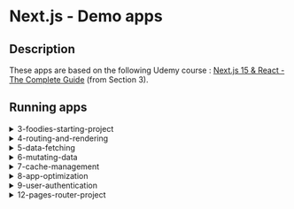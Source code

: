 # Next.js - Demo apps

## Description
These apps are based on the following Udemy course : [Next.js 15 & React - The Complete Guide](https://www.udemy.com/course/nextjs-react-the-complete-guide/) (from Section 3).

## Running apps

<!-- 3-foodies-starting-project -->

<details>
<summary>3-foodies-starting-project</summary>
<dl><dd><dl><dd>

<br/>
<img src="https://img.shields.io/badge/Next.js-14-black?style=flat&logo=nextdotjs&labelColor=black&color=grey" height="25" alt="Next.js 14" title="Next.js 14">

### I. Note
**Submitting images won't work in Production mode**, as we're storing images dynamically in the [public folder](./public/images), and Next.js ignores this folder when building the application. Then, this feature only works in Development mode.

**A good practice would be to store images in a Cloud service such as [AWS S3](https://aws.amazon.com/fr/s3/).**

### II. Initialize project
#### A. Install dependencies :
* `npm install`
* `node initdb.js`

#### B. Run Next.js app :
##### 1. DEV mode :
* `npm run dev`

##### 2. PROD mode :
* `npm run build`
* `npm start`

</dl></dd></dl></dd>
</details>

<!-- 4-routing-and-rendering -->

<details>
<summary>4-routing-and-rendering</summary>
<dl><dd><dl><dd>

<br/>
<img src="https://img.shields.io/badge/Next.js-14-black?style=flat&logo=nextdotjs&labelColor=black&color=grey" height="25" alt="Next.js 14" title="Next.js 14">

### I. Note

This project uses the App Routers that was introduced in Next.js 13, instead of the classic Pages Router.

This project also contains an example of [route.js](4-routing-and-rendering/app/(content)/api/route.js) and [middleware.js](4-routing-and-rendering/middleware.js) for demo, but they are not used.

### II. Initialize project
#### A. Install dependencies :
* `npm install`

#### B. Run Next.js app :
* `npm run dev`

</dl></dd></dl></dd>
</details>

<!-- 5-data-fetching -->

<details>
<summary>5-data-fetching</summary>
<dl><dd><dl><dd>

<br/>
<img src="https://img.shields.io/badge/Next.js-14-black?style=flat&logo=nextdotjs&labelColor=black&color=grey" height="25" alt="Next.js 14" title="Next.js 14">

### I. Note
**Express.js backend does not need to run.** This backend server is temporarily useful for following the [Udemy course](https://www.udemy.com/course/nextjs-react-the-complete-guide/) (Section 5), but then everything is modified to use the database with Next.js data fetching instead of using this external Express.js API. **More info here : [DataFetching.md](5-data-fetching/DataFetching.md).**

**data.db** has been moved manually, but was originally generated when the Express.js server was first started.

### II. Initialize project
#### A. Install dependencies :
* `npm install`

#### B. Run Next.js app :
* `npm run dev`

</dl></dd></dl></dd>
</details>

<!-- 6-mutating-data -->

<details>
<summary>6-mutating-data</summary>
<dl><dd><dl><dd>

<br/>
<img src="https://img.shields.io/badge/Next.js-14-black?style=flat&logo=nextdotjs&labelColor=black&color=grey" height="25" alt="Next.js 14" title="Next.js 14">

### I. Note
**posts.db** will be automatically created when starting the application.

### II. Initialize project
#### A. Install dependencies :
* `npm install`

#### B. Add your Cloudinary credentials :
* Create a **.env.local** file in [the root folder of the project](6-mutating-data) with the following fields :
  ```env
  CLOUDINARY_CLOUD_NAME=
  CLOUDINARY_API_KEY=
  CLOUDINARY_API_SECRET=
  ```
* Create a free https://cloudinary.com/ account.
* In your home dashboard, find your API key or create a new one.
* Then fill in all **.env.local** fields with your `Cloud name`, `API Key` and `API Secret`.

#### C. Run Next.js app :
##### 1. DEV mode :
* `npm run dev`

##### 2. PROD mode :
* `npm run build`
* `npm start`

</dl></dd></dl></dd>
</details>

<!-- 7-cache-management -->

<details>
<summary>7-cache-management</summary>
<dl><dd><dl><dd>

<br/>
<img src="https://img.shields.io/badge/Next.js-14-black?style=flat&logo=nextdotjs&labelColor=black&color=grey" height="25" alt="Next.js 14" title="Next.js 14">

### I. Note
This project contains examples to manage cache to improve performance, or to force cache revalidation when required without reloading the whole page.

The current configuration works as is, but if you want to try out other caching management approaches, **take a look at [CacheManagement.md](7-cache-management/CacheManagement.md)** (some details are available in the code itself).

> ⚠️ Note that this is a Next.js 14 project, and there are major caching changes in Next.js 15.

### II. Initialize project
#### A. Install dependencies :
* `npm install`

#### B. Run Next.js app :
* `npm run dev`

</dl></dd></dl></dd>
</details>

<!-- 8-app-optimization -->

<details>
<summary>8-app-optimization</summary>
<dl><dd><dl><dd>

<br/>
<img src="https://img.shields.io/badge/Next.js-14-black?style=flat&logo=nextdotjs&labelColor=black&color=grey" height="25" alt="Next.js 14" title="Next.js 14">

### I. Note
This project contains examples of **image optimization**, which are important for compliance with [Core Web Vitals](https://developers.google.com/search/docs/appearance/core-web-vitals), especially to prevent layout shifting and improve loading :
* Optimization of images from the assets in [header.js](8-app-optimization/components/header.js).
* Optimization of fetched images in [posts.js](8-app-optimization/components/posts.js). This one required special configuration in [next.config.mjs](8-app-optimization/next.config.mjs) to allow fetching images from another domain.

It also contains examples of **static and dynamic metadata**, which are very important for SEO :
* Static metadata example in [home page](8-app-optimization/app/page.js).
* Static metadata example in [main layout](8-app-optimization/app/layout.js).
* Dynamic metadata example in [feed page](8-app-optimization/app/feed/page.js).

> ⚠️ Note that this project doesn't contain any OpenGraph metadata example, but it's possible to define some : https://nextjs.org/docs/app/api-reference/functions/generate-metadata#opengraph

### II. Initialize project
#### A. Install dependencies :
* `npm install`

#### B. Add your Cloudinary credentials :
* Create a **.env.local** file in [the root folder of the project](8-app-optimization) with the following fields :
  ```env
  CLOUDINARY_CLOUD_NAME=
  CLOUDINARY_API_KEY=
  CLOUDINARY_API_SECRET=
  ```
* Create a free https://cloudinary.com/ account.
* In your home dashboard, find your API key or create a new one.
* Then fill in all **.env.local** fields with your `Cloud name`, `API Key` and `API Secret`.

#### C. Run Next.js app :
* `npm run dev`

</dl></dd></dl></dd>
</details>

<!-- 9-user-authentication -->

<details>
<summary>9-user-authentication</summary>
<dl><dd><dl><dd>

<br/>
<img src="https://img.shields.io/badge/Next.js-15-black?style=flat&logo=nextdotjs&labelColor=black&color=grey" height="25" alt="Next.js 15" title="Next.js 15">

### I. Note
✅This project has been updated to Next.js 15, to fix a small problem when first loading the application on http://localhost:3000/training instead of http://localhost:3000/, the global CSS was not loading for some reason. This update was done following the official recommendations : [**How to upgrade to version 15**](https://nextjs.org/docs/app/guides/upgrading/version-15).
> The update involved running a codemod to update to the latest version of Next.js (which was 15.3.4) and manually changing a few lines of code that were causing errors.<br/>
> _Last commit before updating to Next.js 15 : `a892f1a0d3962f6b7fcfe070dbc4c910678282e9`._

⚠️ This project uses Lucia Auth v3 which is now deprecated. See the official announcement : https://github.com/lucia-auth/lucia/discussions/1714.
> In a real project, we could use a more recent version of [Lucia Auth](https://lucia-auth.com/sessions/overview), or an alternative such as [Stack Auth](https://stack-auth.com/) or [Auth.js](https://authjs.dev/) (formerly "NextAuth.js"), which are all compatible with Next.js.

Main files in this project :
* [**Home page form**](9-user-authentication/components/auth-form.js) to sign up or log in.
* [**Authentication server actions**](9-user-authentication/actions/auth-actions.js) listening to form submissions.
* [**Authentication methods**](9-user-authentication/lib/auth.js) that handle session cookies using Lucia Auth, which is a third-party authentication library (it actually calls the database).
* [**Logout button**](9-user-authentication/app/(auth)/layout.js) available in the layout of every page that requires authentication.

### II. Initialize project
#### A. Install dependencies :
* `npm install`

#### B. Run Next.js app :
* `npm run dev`

</dl></dd></dl></dd>
</details>

<!-- 12-pages-router-project -->

<details>
<summary>12-pages-router-project</summary>
<dl><dd><dl><dd>

<br/>
<img src="https://img.shields.io/badge/Next.js-13-black?style=flat&logo=nextdotjs&labelColor=black&color=grey" height="25" alt="Next.js 13" title="Next.js 13">

### I. Note
This demo project uses Pages Router, unlike previous projects which use App Router.

⚠️ Note that this is a Next.js 13 project, _which is the version where App Router was introduced_, there are a few differences with previous projects.

### II. Initialize project
#### A. Install dependencies :
* `npm install`

#### B. Run Next.js app :
* `npm run dev`

</dl></dd></dl></dd>
</details>